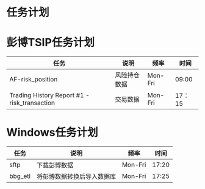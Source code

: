 # 任务计划


# 彭博TSIP任务计划
| 任务                                         | 说明         | 频率    | 时间   |
| -------------------------------------------- | ------------ | ------- | ------ |
| AF-risk_position                             | 风险持仓数据 | Mon-Fri | 09:00  |
| Trading History Report #1 - risk_transaction | 交易数据     | Mon-Fri | 17：15 |


# Windows任务计划
| 任务    | 说明                       | 频率    | 时间  |
| ------- | -------------------------- | ------- | ----- |
| sftp    | 下载彭博数据               | Mon-Fri | 17:20 |
| bbg_etl | 将彭博数据转换后导入数据库 | Mon-Fri | 17:25 |

